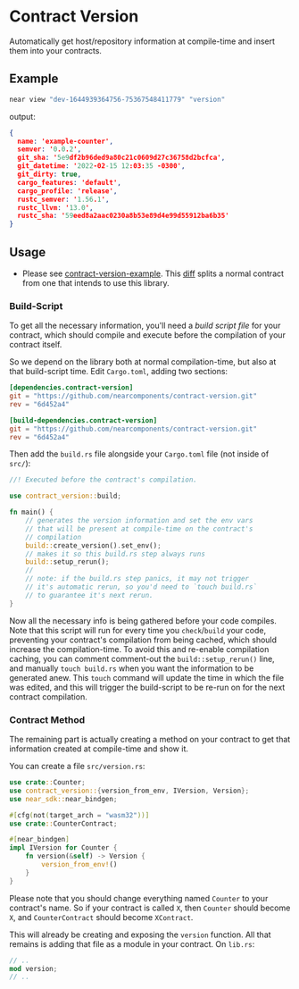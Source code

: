 # Contract Version

Automatically get host/repository information at compile-time and insert them into your contracts.

## Example

```bash
near view "dev-1644939364756-75367548411779" "version"
```

output:
```json
{
  name: 'example-counter',
  semver: '0.0.2',
  git_sha: '5e9df2b96ded9a80c21c0609d27c36758d2bcfca',
  git_datetime: '2022-02-15 12:03:35 -0300',
  git_dirty: true,
  cargo_features: 'default',
  cargo_profile: 'release',
  rustc_semver: '1.56.1',
  rustc_llvm: '13.0',
  rustc_sha: '59eed8a2aac0230a8b53e89d4e99d55912ba6b35'
}
```

## Usage

- Please see [contract-version-example](https://github.com/nearcomponents/contract-version-example). This [diff](https://github.com/nearcomponents/contract-version-example/commit/1a99e4e0156a973d679879550f68b0bd0779bcf2) splits a normal contract from one that intends to use this library.

### Build-Script

To get all the necessary information, you'll need a _build script file_ for your contract, which should compile and execute before the compilation of your contract itself.

So we depend on the library both at normal compilation-time, but also at that build-script time. Edit `Cargo.toml`, adding two sections:
```toml
[dependencies.contract-version]
git = "https://github.com/nearcomponents/contract-version.git"
rev = "6d452a4"

[build-dependencies.contract-version]
git = "https://github.com/nearcomponents/contract-version.git"
rev = "6d452a4"
```

Then add the `build.rs` file alongside your `Cargo.toml` file (not inside of `src/`):
```rust
//! Executed before the contract's compilation.

use contract_version::build;

fn main() {
    // generates the version information and set the env vars
    // that will be present at compile-time on the contract's
    // compilation
    build::create_version().set_env();
    // makes it so this build.rs step always runs
    build::setup_rerun();
    //
    // note: if the build.rs step panics, it may not trigger
    // it's automatic rerun, so you'd need to `touch build.rs`
    // to guarantee it's next rerun.
}
```

Now all the necessary info is being gathered before your code compiles.  
Note that this script will run for every time you `check`/`build` your code, preventing your contract's compilation from being cached, which should increase the compilation-time. To avoid this and re-enable compilation caching, you can comment comment-out the `build::setup_rerun()` line, and manually `touch build.rs` when you want the information to be generated anew. This `touch` command will update the time in which the file was edited, and this will trigger the build-script to be re-run on for the next contract compilation.

### Contract Method

The remaining part is actually creating a method on your contract to get that information created at compile-time and show it.

You can create a file `src/version.rs`:
```rust
use crate::Counter;
use contract_version::{version_from_env, IVersion, Version};
use near_sdk::near_bindgen;

#[cfg(not(target_arch = "wasm32"))]
use crate::CounterContract;

#[near_bindgen]
impl IVersion for Counter {
    fn version(&self) -> Version {
        version_from_env!()
    }
}
```
Please note that you should change everything named `Counter` to your contract's name. So if your contract is called `X`, then `Counter` should become `X`, and `CounterContract` should become `XContract`.

This will already be creating and exposing the `version` function. All that remains is adding that file as a module in your contract. On `lib.rs`:
```rust
// ..
mod version;
// ..
```
